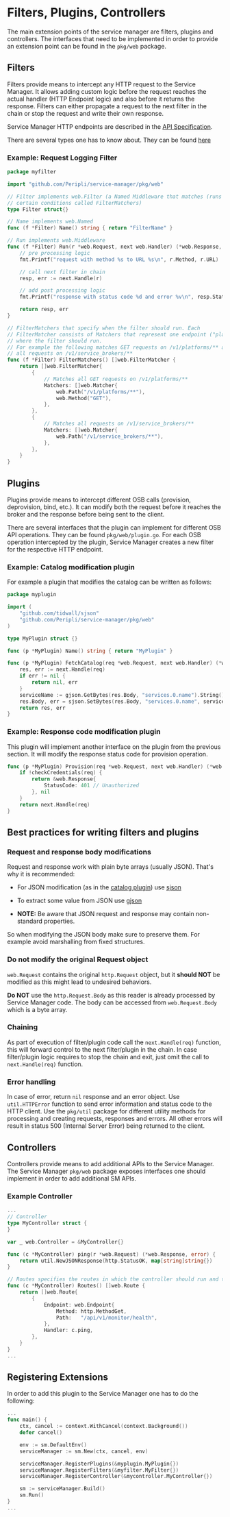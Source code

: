 # Filters, Plugins, Controllers

The main extension points of the service manager are filters, plugins and controllers. The
interfaces that need to be implemented in order to provide an extension point can be found
in the `pkg/web` package.

## Filters

Filters provide means to intercept any HTTP request to the Service Manager. It allows adding
custom logic before the request reaches the actual handler (HTTP Endpoint logic) and also
before it returns the response. Filters can either propagate a request to the next filter
in the chain or stop the request and write their own response.

Service Manager HTTP endpoints are described in the [API Specification](https://github.com/Peripli/specification/blob/master/api.md).

There are several types one has to know about. They can be found [here](pkg/web/types.go)

### Example: Request Logging Filter

```go
package myfilter

import "github.com/Peripli/service-manager/pkg/web"

// Filter implements web.Filter (a Named Middleware that matches (runs on)
// certain conditions called FilterMatchers)
type Filter struct{}

// Name implements web.Named
func (f *Filter) Name() string { return "FilterName" }

// Run implements web.Middleware
func (f *Filter) Run(r *web.Request, next web.Handler) (*web.Response, error) {
    // pre processing logic
    fmt.Printf("request with method %s to URL %s\n", r.Method, r.URL)

    // call next filter in chain
    resp, err := next.Handle(r)

    // add post processing logic
    fmt.Printf("response with status code %d and error %v\n", resp.StatusCode, err)

    return resp, err
}

// FilterMatchers that specify when the filter should run. Each
// FilterMatcher consists of Matchers that represent one endpoint ("place")
// where the filter should run.
// For example the following matches GET requests on /v1/platforms/** and
// all requests on /v1/service_brokers/**
func (f *Filter) FilterMatchers() []web.FilterMatcher {
    return []web.FilterMatcher{
        {
            // Matches all GET requests on /v1/platforms/**
            Matchers: []web.Matcher{
                web.Path("/v1/platforms/**"),
                web.Method("GET"),
            },
        },
        {
            // Matches all requests on /v1/service_brokers/**
            Matchers: []web.Matcher{
                web.Path("/v1/service_brokers/**"),
            },
        },
    }
}
```

## Plugins

Plugins provide means to intercept different OSB calls (provision, deprovision, bind, etc.).
It can modify both the request before it reaches the broker and the response before being sent to the client.

There are several interfaces that the plugin can implement for different OSB API operations.
They can be found `pkg/web/plugin.go`.
For each OSB operation intercepted by the plugin, Service Manager creates a new filter for the respective HTTP endpoint.

### Example: Catalog modification plugin

For example a plugin that modifies the catalog can be written as follows:

```go
package myplugin

import (
    "github.com/tidwall/sjson"
    "github.com/Peripli/service-manager/pkg/web"
)

type MyPlugin struct {}

func (p *MyPlugin) Name() string { return "MyPlugin" }

func (p *MyPlugin) FetchCatalog(req *web.Request, next web.Handler) (*web.Response, error) {
    res, err := next.Handle(req)
    if err != nil {
        return nil, err
    }
    serviceName := gjson.GetBytes(res.Body, "services.0.name").String()
    res.Body, err = sjson.SetBytes(res.Body, "services.0.name", serviceName+"-suffix")
    return res, err
}
```

### Example: Response code modification plugin

This plugin will implement another interface on the plugin from the previous section.
It will modify the response status code for provision operation.

```go
func (p *MyPlugin) Provision(req *web.Request, next web.Handler) (*web.Response, error) {
    if !checkCredentials(req) {
        return &web.Response{
            StatusCode: 401 // Unauthorized
        }, nil
    }
    return next.Handle(req)
}
```

## Best practices for writing filters and plugins

### Request and response body modifications

Request and response work with plain byte arrays (usually JSON). That's why it is recommended:

* For JSON modification (as in the [catalog plugin](#catalog-modification-plugin)) use [sjson](https://github.com/tidwall/sjson)

* To extract some value from JSON use [gjson](https://github.com/tidwall/gjson)

* **NOTE:** Be aware that JSON request and response may contain non-standard properties.

So when modifying the JSON body make sure to preserve them.
For example avoid marshalling from fixed structures.

### Do not modify the original Request object

`web.Request` contains the original `http.Request` object, but it **should NOT** be modified as this might lead to undesired behaviors.

**Do NOT** use the `http.Request.Body` as this reader is already processed by Service Manager code. The body can be accessed from `web.Request.Body` which is a byte array.

### Chaining

As part of execution of filter/plugin code call the `next.Handle(req)` function, this will forward control to the next filter/plugin in the chain.
In case filter/plugin logic requires to stop the chain and exit, just omit the call to `next.Handle(req)` function.

### Error handling

In case of error, return `nil` response and an error object.
Use `util.HTTPError` function to send error information and status code to the HTTP client.
Use the `pkg/util` package for different utility methods for processing and creating requests, responses and errors.
All other errors will result in status 500 (Internal Server Error) being returned to the client.

## Controllers

Controllers provide means to add additional APIs to the Service Manager. The Service Manager `pkg/web` package exposes interfaces one should implement in order to add additional SM APIs.

### Example Controller

```go
...
// Controller
type MyController struct {
}

var _ web.Controller = &MyController{}

func (c *MyController) ping(r *web.Request) (*web.Response, error) {
    return util.NewJSONResponse(http.StatusOK, map[string]string{})
}

// Routes specifies the routes in which the controller should run and the handler that should be executed
func (c *MyController) Routes() []web.Route {
    return []web.Route{
        {
            Endpoint: web.Endpoint{
                Method: http.MethodGet,
                Path:   "/api/v1/monitor/health",
            },
            Handler: c.ping,
        },
    }
}
...
```

## Registering Extensions

In order to add this plugin to the Service Manager one has to do the following:

```go
...
func main() {
    ctx, cancel := context.WithCancel(context.Background())
    defer cancel()

    env := sm.DefaultEnv()
    serviceManager := sm.New(ctx, cancel, env)

    serviceManager.RegisterPlugins(&myplugin.MyPlugin{})
    serviceManager.RegisterFilters(&myfilter.MyFilter{})
    serviceManager.RegisterController(&mycontroller.MyController{})

    sm := serviceManager.Build()
    sm.Run()
}
...
```